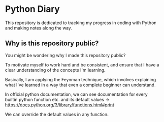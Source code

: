 # Python Diary
 
This repository is dedicated to tracking my progress in coding with Python and making notes along the way.

## Why is this repository public?

You might be wondering why I made this repository public?

To motivate myself to work hard and be consistent, and ensure that I have a clear understanding of the concepts I'm learning.

Basically, I am applying the Feynman technique, which involves explaining what I've learned in a way that even a complete beginner can understand.

In official python documentation, we can see documentation for every builtin python function etc. and its default values -> https://docs.python.org/3/library/functions.html#print

We can override the default values in any function.